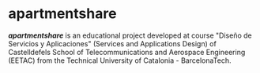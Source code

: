 # apartmentshare
_**apartmentshare**_ is an educational project developed at course "Diseño de Servicios y Aplicaciones" (Services and Applications Design) of
 Castelldefels School of Telecommunications and Aerospace Engineering (EETAC) from the Technical University of Catalonia - BarcelonaTech.

